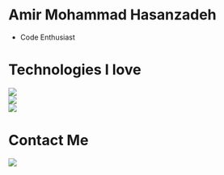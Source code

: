 # Amir Mohammad Hasanzadeh
- Code Enthusiast
# Technologies I love
[![](https://img.shields.io/badge/-go-black?style=for-the-badge&logo=go)](https://go.dev/)<br>
[![](https://img.shields.io/badge/-js-black?style=for-the-badge&logo=js)]()<br>
[![](https://img.shields.io/badge/-sql-black?style=for-the-badge&logo=sql)]()<br>

# Contact Me
[![](https://img.shields.io/badge/-Mail-black?style=for-the-badge&logo=gmail)](mailto:amirhasanzadehpy@gmail.com)
